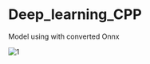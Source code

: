 # Deep_learning_CPP
Model using with converted Onnx

![1](https://user-images.githubusercontent.com/77502485/151708219-91ea2ca1-419b-4f0c-bbb8-fca5c6a0b66c.PNG)
